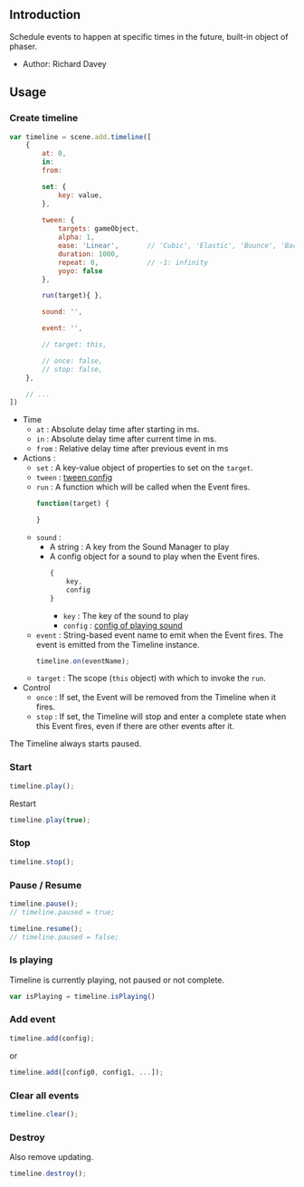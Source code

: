 ## Introduction

Schedule events to happen at specific times in the future, built-in object of phaser.

- Author: Richard Davey

## Usage

### Create timeline

```javascript
var timeline = scene.add.timeline([    
    {
        at: 0,
        in:
        from:

        set: {
            key: value,
        },
        
        tween: {
            targets: gameObject,
            alpha: 1,
            ease: 'Linear',       // 'Cubic', 'Elastic', 'Bounce', 'Back'
            duration: 1000,
            repeat: 0,            // -1: infinity
            yoyo: false
        },

        run(target){ },

        sound: '',

        event: '',

        // target: this,

        // once: false,
        // stop: false,
    },

    // ...
])
```

- Time
    - `at` : Absolute delay time after starting in ms.
    - `in` : Absolute delay time after current time in ms.
    - `from` : Relative delay time after previous event in ms
- Actions :
    - `set` : A key-value object of properties to set on the `target`.
    - `tween` : [tween config](tween.md#create-tween-task)
    - `run` : A function which will be called when the Event fires.
        ```javascript
        function(target) {
        
        }
        ```
    - `sound` : 
        - A string : A key from the Sound Manager to play
        - A config object for a sound to play when the Event fires. 
            ```javascript
            {
                key,
                config
            }
            ```
            - `key` : The key of the sound to play
            - `config` : [config of playing sound](audio.md#configuration_1)
    - `event` : String-based event name to emit when the Event fires. The event is emitted from the Timeline instance.
        ```javascript
        timeline.on(eventName);
        ```
    - `target` : The scope (`this` object) with which to invoke the `run`.
- Control
    - `once` : If set, the Event will be removed from the Timeline when it fires.
    - `stop` : If set, the Timeline will stop and enter a complete state when this Event fires, even if there are other events after it.


The Timeline always starts paused.


### Start

```javascript
timeline.play();
```

Restart

```javascript
timeline.play(true);
```

### Stop

```javascript
timeline.stop();
```

### Pause / Resume

```javascript
timeline.pause();
// timeline.paused = true;
```

```javascript
timeline.resume();
// timeline.paused = false;
```

### Is playing

Timeline is currently playing, not paused or not complete.

```javascript
var isPlaying = timeline.isPlaying()
```

### Add event

```javascript
timeline.add(config);
```

or

```javascript
timeline.add([config0, config1, ...]);
```

### Clear all events

```javascript
timeline.clear();
```

### Destroy

Also remove updating.

```javascript
timeline.destroy();
```
